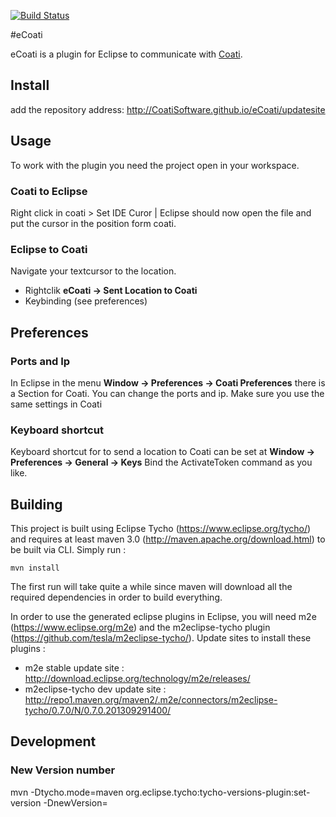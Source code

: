 
[![Build Status](https://travis-ci.org/CoatiSoftware/eCoati.svg?branch=master)](https://travis-ci.org/CoatiSoftware/eCoati)

#eCoati

eCoati is a plugin for Eclipse to communicate with [Coati](https://coati.io).

## Install

add the repository address: http://CoatiSoftware.github.io/eCoati/updatesite

## Usage

To work with the plugin you need the project open in your workspace.

### Coati to Eclipse

Right click in coati > Set IDE Curor | Eclipse should now open the file and put the cursor in the position form coati.

### Eclipse to Coati

Navigate your textcursor to the location.

* Rightclik **eCoati -> Sent Location to Coati**
* Keybinding (see preferences)

## Preferences

### Ports and Ip

In Eclipse in the menu **Window -> Preferences -> Coati Preferences** there is a Section for Coati.
You can change the ports and ip.
Make sure you use the same settings in Coati

### Keyboard shortcut

Keyboard shortcut for to send a location to Coati can be set at **Window -> Preferences -> General -> Keys**
Bind the ActivateToken command as you like.

## Building

This project is built using Eclipse Tycho (https://www.eclipse.org/tycho/) and requires at least maven 3.0 (http://maven.apache.org/download.html) to be built via CLI.
Simply run :

    mvn install

The first run will take quite a while since maven will download all the required dependencies in order to build everything.

In order to use the generated eclipse plugins in Eclipse, you will need m2e (https://www.eclipse.org/m2e)
and the m2eclipse-tycho plugin (https://github.com/tesla/m2eclipse-tycho/). Update sites to install these plugins :

* m2e stable update site : http://download.eclipse.org/technology/m2e/releases/
* m2eclipse-tycho dev update site : http://repo1.maven.org/maven2/.m2e/connectors/m2eclipse-tycho/0.7.0/N/0.7.0.201309291400/

## Development

### New Version number

mvn -Dtycho.mode=maven org.eclipse.tycho:tycho-versions-plugin:set-version -DnewVersion=<newVersion>
